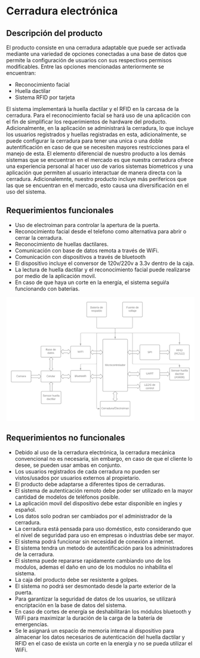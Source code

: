 # Cerradura electrónica

## Descripción del producto
El producto consiste en una cerradura adaptable que puede ser activada mediante una variedad de opciones conectadas a una base de datos que permite la configuración de usuarios con sus respectivos permisos modificables. Entre las opciones mencionadas anteriormente se encuentran:

* Reconocimiento facial
* Huella dactilar
* Sistema RFID por tarjeta

El sistema implementará la huella dactilar y el RFID en la carcasa de la cerradura. Para el reconocimiento facial se hará uso de una aplicación con el fin de simplificar los requerimientos de hardware del producto. Adicionalmente, en la aplicación se administrará la cerradura, lo que incluye los usuarios registrados y huellas registradas en esta, adicionalmente, se puede configurar la cerradura para tener una unica o una doble autentificación en caso de que se necesiten mayores restricciones para el manejo de esta.
El elemento diferencial de nuestro producto a los demás sistemas que se encuentran en el mercado es que nuestra cerradura ofrece una experiencia personal al hacer uso de varios sistemas biometricos y una aplicación que permiten al usuario interactuar de manera directa con la cerradura. Adicionalemnte, nuestro producto incluye más perifericos que las que se encuentran en el mercado, esto causa una diversificación en el uso del sistema. 

## Requerimientos funcionales
* Uso de electroiman para controlar la apertura de la puerta.
* Reconocimiento facial desde el telefono como alternativa para abrir o cerrar la cerradura.
* Reconocimiento de huellas dactilares.
* Comunicación con base de datos remota a través de WiFi.
* Comunicación con dispositivos a través de bluetooth
* El dispositivo incluye el conversor de 120v/220v a 3.3v dentro de la caja.
* La lectura de huella dactilar y el reconocimiento facial puede realizarse por medio de la aplicación movil.
* En caso de que haya un corte en la energía, el sistema seguiŕa funcionando con baterias.

![alt text](/Diagrama.png)

## Requerimientos no funcionales
* Debido al uso de la cerradura electrónica, la cerradura mecánica convencional no es necesaria, sin embargo, en caso de que el cliente lo desee, se pueden usar ambas en conjunto.
* Los usuarios registrados de cada cerradura no pueden ser vistos/usados por usuarios externos al propietario.
* El producto debe adaptarse a diferentes tipos de cerraduras.
* El sistema de autenticación remoto debe poder ser utilizado en la mayor cantidad de modelos de teléfonos posible.
* La aplicación movil del dispositivo debe estar disponible en ingles y español.
* Los datos solo podran ser cambiados por el administrador de la cerradura.
* La cerradura está pensada para uso doméstico, esto considerando que el nivel de seguridad para uso en empresas o industrias debe ser mayor.
* El sistema podrá funcionar sin necesidad de conexión a internet.
* El sistema tendra un metodo de autentificación para los administradores de la cerradura.
* El sistema puede repararse rapidamente cambiando uno de los modulos, ademas el daño en uno de los modulos no inhabilita el sistema.
* La caja del producto debe ser resistente a golpes.
* El sistema no podrá ser desmontado desde la parte exterior de la puerta.
* Para garantizar la seguridad de datos de los usuarios, se utilizará encriptación en la base de datos del sistema.
* En caso de cortes de energía se deshabilitarán los módulos bluetooth y WiFi para maximizar la duración de la carga de la batería de emergencias.
* Se le asignará un espacio de memoria interna al dispositivo para almacenar los datos necesarios de autenticación del huella dactilar y RFID en el caso de exista un corte en la energía y no se pueda utilizar el WiFi.


